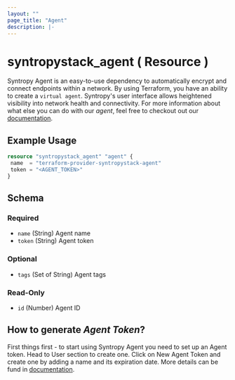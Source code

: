 ```yaml
---
layout: ""
page_title: "Agent"
description: |-
---
```


# syntropystack_agent ( Resource )

Syntropy Agent is an easy-to-use dependency to automatically encrypt and connect endpoints within a network. By using Terraform, you have an ability to create a `virtual agent`. Syntropy's user interface allows heightened visibility into network health and connectivity.
For more information about what else you can do with our *agent*, feel free to checkout out our [documentation](https://docs.syntropystack.com/docs/what-is-syntropy-agent).

## Example Usage
 ```terraform
resource "syntropystack_agent" "agent" {
  name  = "terraform-provider-syntropystack-agent"
  token = "<AGENT_TOKEN>"
}
```

 <!-- schema generated by tfplugindocs -->
## Schema

### Required

- `name` (String) Agent name
- `token` (String) Agent token

### Optional

- `tags` (Set of String) Agent tags

### Read-Only

- `id` (Number) Agent ID



## How to generate *Agent Token*?

First things first - to start using Syntropy Agent you need to set up an Agent token. Head to User section to create one.
Click on New Agent Token and create one by adding a name and its expiration date.
More details can be fund in [documentation](https://docs.syntropystack.com/docs/get-your-agent-token).